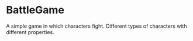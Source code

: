 # BattleGame
A simple game in which characters fight.  Different types of characters with different properties.
